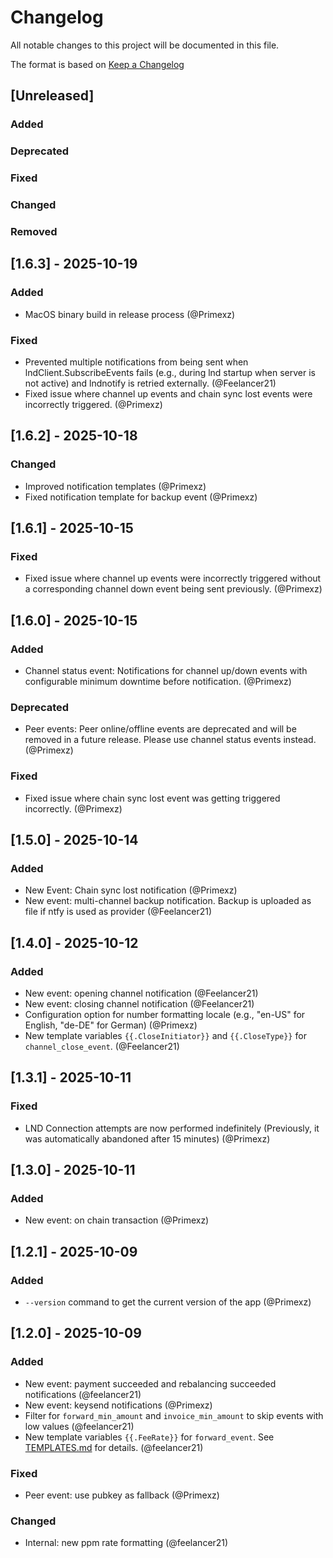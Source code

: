 # Changelog
All notable changes to this project will be documented in this file.

The format is based on [Keep a Changelog](https://keepachangelog.com/en/1.0.0/)

## [Unreleased]
### Added
### Deprecated
### Fixed
### Changed
### Removed


## [1.6.3] - 2025-10-19

### Added
- MacOS binary build in release process (@Primexz)

### Fixed
- Prevented multiple notifications from being sent when lndClient.SubscribeEvents fails (e.g., during lnd startup when server is not active) and lndnotify is retried externally. (@Feelancer21)
- Fixed issue where channel up events and chain sync lost events were incorrectly triggered. (@Primexz)


## [1.6.2] - 2025-10-18

### Changed
- Improved notification templates (@Primexz)
- Fixed notification template for backup event (@Primexz)


## [1.6.1] - 2025-10-15

### Fixed
- Fixed issue where channel up events were incorrectly triggered without a corresponding channel down event being sent previously. (@Primexz)


## [1.6.0] - 2025-10-15

### Added
- Channel status event: Notifications for channel up/down events with configurable minimum downtime before notification. (@Primexz)

### Deprecated
- Peer events: Peer online/offline events are deprecated and will be removed in a future release. Please use channel status events instead. (@Primexz)

### Fixed
- Fixed issue where chain sync lost event was getting triggered incorrectly. (@Primexz)


## [1.5.0] - 2025-10-14

### Added
- New Event: Chain sync lost notification (@Primexz)
- New event: multi-channel backup notification. Backup is uploaded as file if ntfy is used as provider (@Feelancer21)


## [1.4.0] - 2025-10-12

### Added
- New event: opening channel notification (@Feelancer21)
- New event: closing channel notification (@Feelancer21)
- Configuration option for number formatting locale (e.g., "en-US" for English, "de-DE" for German) (@Primexz)
- New template variables `{{.CloseInitiator}}` and `{{.CloseType}}` for `channel_close_event`. (@Feelancer21)


## [1.3.1] - 2025-10-11

### Fixed
- LND Connection attempts are now performed indefinitely (Previously, it was automatically abandoned after 15 minutes) (@Primexz)


## [1.3.0] - 2025-10-11

### Added
- New event: on chain transaction (@Primexz)


## [1.2.1] - 2025-10-09

### Added
- ``--version`` command to get the current version of the app (@Primexz)


## [1.2.0] - 2025-10-09

### Added
- New event: payment succeeded and rebalancing succeeded notifications (@feelancer21)
- New event: keysend notifications (@Primexz)
- Filter for `forward_min_amount` and `invoice_min_amount` to skip events with
low values (@feelancer21)
- New template variables `{{.FeeRate}}` for `forward_event`. See
[TEMPLATES.md](TEMPLATES.md) for details. (@feelancer21)

### Fixed

- Peer event: use pubkey as fallback (@Primexz)

### Changed

- Internal: new ppm rate formatting (@feelancer21)